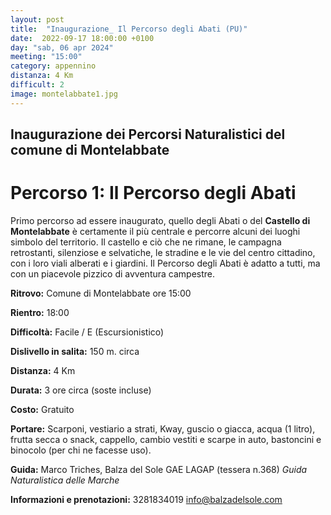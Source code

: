 ```yaml
---
layout: post
title:  "Inaugurazione_ Il Percorso degli Abati (PU)"
date:  2022-09-17 18:00:00 +0100
day: "sab, 06 apr 2024"
meeting: "15:00"
category: appennino
distanza: 4 Km
difficult: 2
image: montelabbate1.jpg
---
```


## Inaugurazione dei Percorsi Naturalistici del comune di Montelabbate

# Percorso 1: Il Percorso degli Abati

Primo percorso ad essere inaugurato, quello degli Abati o del **Castello di Montelabbate** è certamente il più centrale e percorre alcuni dei luoghi simbolo del territorio.
Il castello e ciò che ne rimane, le campagna retrostanti, silenziose e selvatiche, le stradine e le vie del centro cittadino, con i loro viali alberati e i giardini.
Il Percorso degli Abati è adatto a tutti, ma con un piacevole pizzico di avventura campestre.

**Ritrovo:** Comune di Montelabbate ore 15:00

**Rientro:** 18:00 

**Difficoltà:** Facile / E (Escursionistico)

**Dislivello in salita:**  150 m. circa

**Distanza:** 4 Km

**Durata:** 3 ore circa (soste incluse)

**Costo:** Gratuito

**Portare:** Scarponi, vestiario a strati, Kway, guscio o giacca, acqua (1 litro), frutta secca o snack, cappello, cambio vestiti e scarpe in auto, bastoncini e binocolo (per chi ne facesse uso). 

**Guida:** Marco Triches, Balza del Sole GAE LAGAP (tessera n.368)
*Guida Naturalistica delle Marche*

**Informazioni e prenotazioni:** 3281834019 info@balzadelsole.com

